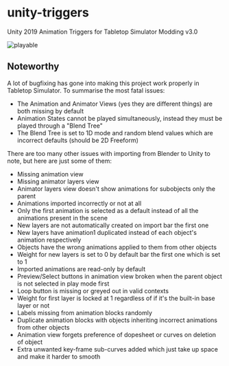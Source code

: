# unity-triggers
Unity 2019 Animation Triggers for Tabletop Simulator Modding v3.0

![playable](https://github.com/TheMindVirus/unity-triggers/blob/blender/playable.gif)

## Noteworthy
A lot of bugfixing has gone into making this project work properly in Tabletop Simulator.
To summarise the most fatal issues:
 - The Animation and Animator Views (yes they are different things) are both missing by default
 - Animation States cannot be played simultaneously, instead they must be played through a "Blend Tree"
 - The Blend Tree is set to 1D mode and random blend values which are incorrect defaults (should be 2D Freeform)

There are too many other issues with importing from Blender to Unity to note, but here are just some of them:
 - Missing animation view
 - Missing animator layers view
 - Animator layers view doesn't show animations for subobjects only the parent
 - Animations imported incorrectly or not at all
 - Only the first animation is selected as a default instead of all the animations present in the scene
 - New layers are not automatically created on import bar the first one
 - New layers have animation1 duplicated instead of each object's animation respectively
 - Objects have the wrong animations applied to them from other objects
 - Weight for new layers is set to 0 by default bar the first one which is set to 1
 - Imported animations are read-only by default
 - Preview/Select buttons in animation view broken when the parent object is not selected in play mode first
 - Loop button is missing or greyed out in valid contexts
 - Weight for first layer is locked at 1 regardless of if it's the built-in base layer or not
 - Labels missing from animation blocks randomly
 - Duplicate animation blocks with objects inheriting incorrect animations from other objects
 - Animation view forgets preference of dopesheet or curves on deletion of object
 - Extra unwanted key-frame sub-curves added which just take up space and make it harder to smooth
